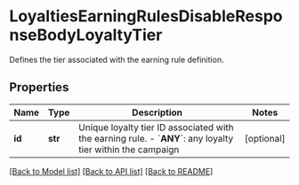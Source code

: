 # LoyaltiesEarningRulesDisableResponseBodyLoyaltyTier

Defines the tier associated with the earning rule definition.

## Properties
Name | Type | Description | Notes
------------ | ------------- | ------------- | -------------
**id** | **str** | Unique loyalty tier ID associated with the earning rule.      - &#x60;__ANY__&#x60;: any loyalty tier within the campaign | [optional] 

[[Back to Model list]](../README.md#documentation-for-models) [[Back to API list]](../README.md#documentation-for-api-endpoints) [[Back to README]](../README.md)


